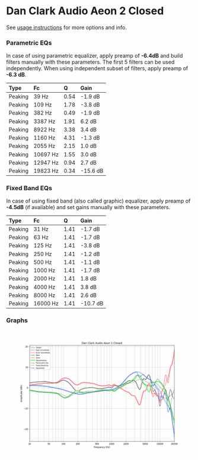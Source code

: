 # Dan Clark Audio Aeon 2 Closed
See [usage instructions](https://github.com/jaakkopasanen/AutoEq#usage) for more options and info.

### Parametric EQs
In case of using parametric equalizer, apply preamp of **-6.4dB** and build filters manually
with these parameters. The first 5 filters can be used independently.
When using independent subset of filters, apply preamp of **-6.3 dB**.

| Type    | Fc       |    Q | Gain     |
|:--------|:---------|:-----|:---------|
| Peaking | 39 Hz    | 0.54 | -1.9 dB  |
| Peaking | 109 Hz   | 1.78 | -3.8 dB  |
| Peaking | 382 Hz   | 0.49 | -1.9 dB  |
| Peaking | 3387 Hz  | 1.91 | 6.2 dB   |
| Peaking | 8922 Hz  | 3.38 | 3.4 dB   |
| Peaking | 1160 Hz  | 4.31 | -1.3 dB  |
| Peaking | 2055 Hz  | 2.15 | 1.0 dB   |
| Peaking | 10697 Hz | 1.55 | 3.0 dB   |
| Peaking | 12947 Hz | 0.94 | 2.7 dB   |
| Peaking | 19823 Hz | 0.34 | -15.6 dB |

### Fixed Band EQs
In case of using fixed band (also called graphic) equalizer, apply preamp of **-4.5dB**
(if available) and set gains manually with these parameters.

| Type    | Fc       |    Q | Gain     |
|:--------|:---------|:-----|:---------|
| Peaking | 31 Hz    | 1.41 | -1.7 dB  |
| Peaking | 63 Hz    | 1.41 | -1.7 dB  |
| Peaking | 125 Hz   | 1.41 | -3.8 dB  |
| Peaking | 250 Hz   | 1.41 | -1.2 dB  |
| Peaking | 500 Hz   | 1.41 | -1.1 dB  |
| Peaking | 1000 Hz  | 1.41 | -1.7 dB  |
| Peaking | 2000 Hz  | 1.41 | 1.8 dB   |
| Peaking | 4000 Hz  | 1.41 | 3.8 dB   |
| Peaking | 8000 Hz  | 1.41 | 2.6 dB   |
| Peaking | 16000 Hz | 1.41 | -10.7 dB |

### Graphs
![](./Dan%20Clark%20Audio%20Aeon%202%20Closed.png)